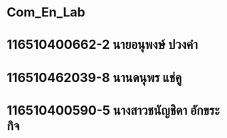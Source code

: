 # Com_En_Lab
# 116510400662-2 นายอนุพงษ์ ปวงคำ
# 116510462039-8 นานดนุพร แช่คู
# 116510400590-5 นางสาวชนัญชิดา อักขระกิจ
